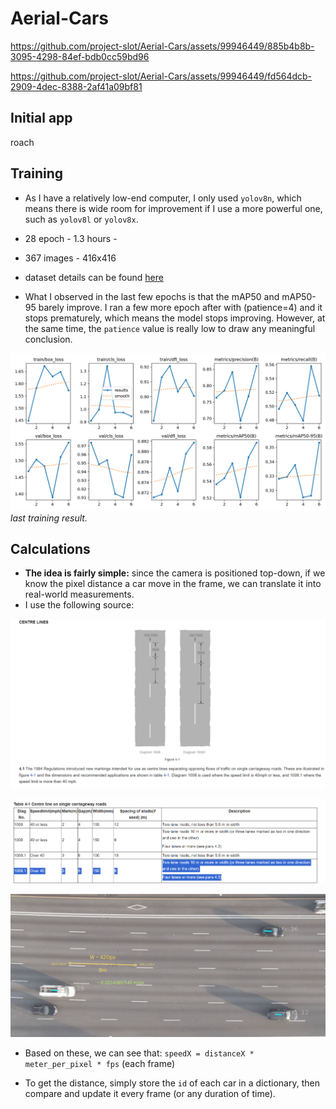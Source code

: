 # Aerial-Cars

https://github.com/project-slot/Aerial-Cars/assets/99946449/885b4b8b-3095-4298-84ef-bdb0cc59bd96

https://github.com/project-slot/Aerial-Cars/assets/99946449/fd564dcb-2909-4dec-8388-2af41a09bf81


## Initial app


roach

## Training

- As I have a relatively low-end computer, I only used `yolov8n`, which means there is wide room for improvement if I use a more powerful one, such as `yolov8l` or `yolov8x`.
- 28 epoch - 1.3 hours -
- 367 images - 416x416
- dataset details can be found [here](https://github.com/TungVietLe/Aerial-Cars/blob/main/README.roboflow.txt)

- What I observed in the last few epochs is that the mAP50 and mAP50-95 barely improve. I ran a few more epoch after with (patience=4) and it stops prematurely, which means the model stops improving. However, at the same time, the `patience` value is really low to draw any meaningful conclusion.

![result](./assets/imgs/train4_result.png)
_last training result._

## Calculations

- **The idea is fairly simple:** since the camera is positioned top-down, if we know the pixel distance a car move in the frame, we can translate it into real-world measurements.
- I use the following source:

![road_graph](./assets/imgs/1_road.png)

![highlight_data](./assets/imgs/2_highlight.png)

![to_real_measure](./assets/imgs/3_to_real.jpg)

- Based on these, we can see that: `speedX = distanceX * meter_per_pixel * fps` (each frame)

- To get the distance, simply store the `id` of each car in a dictionary, then compare and update it every frame (or any duration of time).
